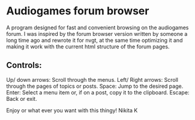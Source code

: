 # Audiogames forum browser
 A program designed for fast and convenient browsing on the audiogames forum.
I was inspired by the forum browser version written by someone a long time ago and rewrote it for nvgt, at the same time optimizing it and making it work with the current html structure of the forum pages.

## Controls:
Up/ down arrows: Scroll through the menus.
Left/ Right arrows: Scroll through the pages of topics or posts.
Space: Jump to the desired page.
Enter: Select a menu item or, if on a post, copy it to the clipboard.
Escape: Back or exit.

Enjoy or what ever you want with this thingy! 
Nikita K